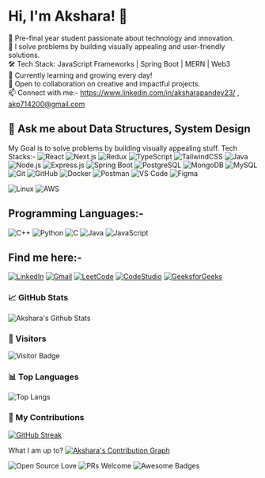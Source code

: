 # Hi, I'm Akshara! 👋

🌟 Pre-final year student passionate about technology and innovation.  
🎯 I solve problems by building visually appealing and user-friendly solutions.  
🛠️ Tech Stack: JavaScript Frameworks | Spring Boot | MERN | Web3  
🌱 Currently learning and growing every day!  
🤝 Open to collaboration on creative and impactful projects.  
📫 Connect with me:- https://www.linkedin.com/in/aksharapandey23/ , akp714200@gmail.com



💬 Ask me about Data Structures, System Design
---
My Goal is to solve problems by building visually appealing stuff.
Tech Stacks:-
![React](https://img.shields.io/badge/Frontend-React-blue?logo=react)
![Next.js](https://img.shields.io/badge/Frontend-Next.js-black?logo=next.js)
![Redux](https://img.shields.io/badge/Frontend-Redux-764ABC?logo=redux)
![TypeScript](https://img.shields.io/badge/Frontend-TypeScript-3178C6?logo=typescript)
![TailwindCSS](https://img.shields.io/badge/Frontend-TailwindCSS-06B6D4?logo=tailwindcss)
![Java](https://img.shields.io/badge/Backend-Java-007396?logo=java)
![Node.js](https://img.shields.io/badge/Backend-Node.js-339933?logo=nodedotjs)
![Express.js](https://img.shields.io/badge/Backend-Express.js-000000?logo=express)
![Spring Boot](https://img.shields.io/badge/Backend-SpringBoot-6DB33F?logo=springboot)
![PostgreSQL](https://img.shields.io/badge/Database-PostgreSQL-4169E1?logo=postgresql)
![MongoDB](https://img.shields.io/badge/Database-MongoDB-47A248?logo=mongodb)
![MySQL](https://img.shields.io/badge/Database-MySQL-4479A1?logo=mysql)
![Git](https://img.shields.io/badge/Tool-Git-F05032?logo=git)
![GitHub](https://img.shields.io/badge/Tool-GitHub-181717?logo=github)
![Docker](https://img.shields.io/badge/Tool-Docker-2496ED?logo=docker)
![Postman](https://img.shields.io/badge/Tool-Postman-FF6C37?logo=postman)
![VS Code](https://img.shields.io/badge/Tool-VSCode-007ACC?logo=visualstudiocode)
![Figma](https://img.shields.io/badge/Tool-Figma-F24E1E?logo=figma)

![Linux](https://img.shields.io/badge/Tool-Linux-FCC624?logo=linux)
![AWS](https://img.shields.io/badge/Cloud-AWS-232F3E?logo=amazonaws)

## Programming Languages:-
![C++](https://img.shields.io/badge/Language-C++-00599C?logo=c%2b%2b)
![Python](https://img.shields.io/badge/Language-Python-3776AB?logo=python)
![C](https://img.shields.io/badge/Language-C-A8B9CC?logo=c)
![Java](https://img.shields.io/badge/Language-Java-007396?logo=java)
![JavaScript](https://img.shields.io/badge/Language-JavaScript-F7DF1E?logo=javascript&logoColor=black)


## Find me here:-
[![LinkedIn](https://img.shields.io/badge/Connect-LinkedIn-0A66C2?logo=linkedin&logoColor=white)](https://linkedin.com/in/aksharapandey23)
[![Gmail](https://img.shields.io/badge/Email-Gmail-D14836?logo=gmail&logoColor=white)](mailto:akp714200@gmail.com)
[![LeetCode](https://img.shields.io/badge/Practice-LeetCode-FFA116?logo=leetcode&logoColor=black)](https://leetcode.com/u/akshara0923/)
[![CodeStudio](https://img.shields.io/badge/Code360-Naukri-brightgreen?logo=naukri&logoColor=white)](https://www.naukri.com/code360/profile/AksharaPandey)
[![GeeksforGeeks](https://img.shields.io/badge/Practice-GFG-0F9D58?logo=geeksforgeeks&logoColor=white)](https://www.geeksforgeeks.org/user/akp71jmol/)




### 📈 GitHub Stats
![Akshara's Github Stats](https://github-readme-stats.vercel.app/api?username=aksharapandey&show_icons=true&theme=radical)

### 🚀 Visitors
![Visitor Badge](https://komarev.com/ghpvc/?username=aksharapandey&style=flat-square)


### 📊 Top Languages
![Top Langs](https://github-readme-stats.vercel.app/api/top-langs/?username=aksharapandey&layout=compact)

### 🔭 My Contributions
[![GitHub Streak](https://streak-stats.demolab.com?user=AksharaPandey&theme=radical&hide_border=true)](https://git.io/streak-stats)


What I am up to?
[![Akshara's Contribution Graph](https://github-readme-activity-graph.vercel.app/graph?username=aksharapandey&theme=github-compact)](https://github.com/ashutosh00710/github-readme-activity-graph)


![Open Source Love](https://badges.frapsoft.com/os/v1/open-source.svg?v=103)
![PRs Welcome](https://img.shields.io/badge/PRs-welcome-brightgreen.svg?style=flat-square)
![Awesome Badges](https://img.shields.io/badge/badges-awesome-green.svg)



<!--

**AksharaPandey/aksharapandey** is a ✨ _special_ ✨ repository because its `README.md` (this file) appears on your GitHub profile.

Here are some ideas to get you started:

- 🔭 I’m currently working on ...
- 🌱 I’m currently learning ...
- 👯 I’m looking to collaborate on ...
- 🤔 I’m looking for help with ...
- 💬 Ask me about ...
- 📫 How to reach me: ...
- 😄 Pronouns: ...
- ⚡ Fun fact: ...
-->
